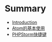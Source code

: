 # Summary

* [Introduction](README.md)
* [Atom的基本使用](tools/atom/README.md)
* [PHPStorm快捷键](phpstorm_keymap.md)

